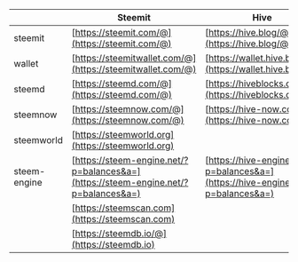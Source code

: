 


||Steemit|Hive|
|-----|-----|-----|
|steemit|[https://steemit.com/@](https://steemit.com/@)|[https://hive.blog/@](https://hive.blog/@)|
|wallet|[https://steemitwallet.com/@](https://steemitwallet.com/@)|[https://wallet.hive.blog/@](https://wallet.hive.blog/@)|
|steemd|[https://steemd.com/@](https://steemd.com/@)|[https://hiveblocks.com/@](https://hiveblocks.com/@)|
|steemnow|[https://steemnow.com/@](https://steemnow.com/@)|[https://hive-now.com/@](https://hive-now.com/@)|
|steemworld|[https://steemworld.org](https://steemworld.org)||
|steem-engine|[https://steem-engine.net/?p=balances&a=](https://steem-engine.net/?p=balances&a=)|[https://hive-engine.com/?p=balances&a=](https://hive-engine.com/?p=balances&a=)|
||[https://steemscan.com](https://steemscan.com)||
||[https://steemdb.io/@](https://steemdb.io)||




<script src="https://code.jquery.com/jquery-3.2.1.slim.min.js" integrity="sha384-KJ3o2DKtIkvYIK3UENzmM7KCkRr/rE9/Qpg6aAZGJwFDMVNA/GpGFF93hXpG5KkN" crossorigin="anonymous"></script>
<script src="./link.js"></script>
